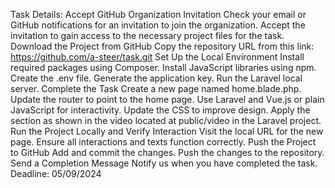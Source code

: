 Task Details:
Accept GitHub Organization Invitation
Check your email or GitHub notifications for an invitation to join the organization.
Accept the invitation to gain access to the necessary project files for the task.
Download the Project from GitHub
Copy the repository URL from this link: https://github.com/a-steer/task.git
Set Up the Local Environment
Install required packages using Composer.
Install JavaScript libraries using npm.
Create the .env file.
Generate the application key.
Run the Laravel local server.
Complete the Task
Create a new page named home.blade.php.
Update the router to point to the home page.
Use Laravel and Vue.js or plain JavaScript for interactivity.
Update the CSS to improve design.
Apply the section as shown in the video located at public/video in the Laravel project.
Run the Project Locally and Verify Interaction
Visit the local URL for the new page.
Ensure all interactions and texts function correctly.
Push the Project to GitHub
Add and commit the changes.
Push the changes to the repository.
Send a Completion Message
Notify us when you have completed the task.
Deadline: 05/09/2024
